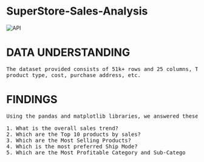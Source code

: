 # SuperStore-Sales-Analysis

![API](https://previews.123rf.com/images/funtap/funtap1910/funtap191000255/131463097-red-and-white-stock-market-graph-web-header-or-banner-.jpg)

# DATA UNDERSTANDING
<pre>The dataset provided consists of 51k+ rows and 25 columns, The data contains thousands of store purchases broken down by month,
product type, cost, purchase address, etc.
</pre>

# FINDINGS
<pre>Using the pandas and matplotlib libraries, we answered these 5 questions through our data analysis.

1. What is the overall sales trend?
2. Which are the Top 10 products by sales?
3. Which are the Most Selling Products?
4. Which is the most preferred Ship Mode?
5. Which are the Most Profitable Category and Sub-Catego
</pre>
